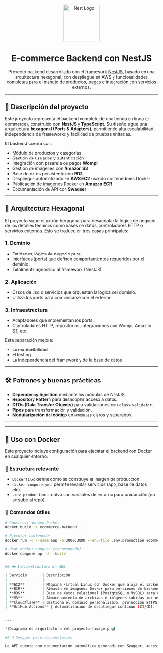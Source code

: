 <p align="center">
  <a href="http://nestjs.com/" target="blank"><img src="https://nestjs.com/img/logo-small.svg" width="120" alt="Nest Logo" /></a>
</p>

<h1 align="center">E-commerce Backend con NestJS</h1>

<p align="center">
  Proyecto backend desarrollado con el framework <a href="https://nestjs.com" target="_blank">NestJS</a>, basado en una arquitectura hexagonal, con despliegue en AWS y funcionalidades completas para el manejo de productos, pagos e integración con servicios externos.
</p>

---

## 🧠 Descripción del proyecto

Este proyecto representa el backend completo de una tienda en línea (e-commerce), construido con **NestJS** y **TypeScript**. Su diseño sigue una arquitectura **hexagonal (Ports & Adapters)**, permitiendo alta escalabilidad, independencia de frameworks y facilidad de pruebas unitarias.

El backend cuenta con:

- Módulo de productos y categorías
- Gestión de usuarios y autenticación
- Integración con pasarela de pagos **Wompi**
- Gestión de imágenes con **Amazon S3**
- Base de datos persistente con **RDS**
- Despliegue automatizado en **AWS EC2** usando contenedores Docker
- Publicación de imágenes Docker en **Amazon ECR**
- Documentación de API con **Swagger**

---

## 🧱 Arquitectura Hexagonal

El proyecto sigue el patrón hexagonal para desacoplar la lógica de negocio de los detalles técnicos como bases de datos, controladores HTTP o servicios externos. Esto se traduce en tres capas principales:

### 1. **Dominio**

- Entidades, lógica de negocio pura.
- Interfaces (ports) que definen comportamientos requeridos por el dominio.
- Totalmente agnóstico al framework (NestJS).

### 2. **Aplicación**

- Casos de uso o servicios que orquestan la lógica del dominio.
- Utiliza los ports para comunicarse con el exterior.

### 3. **Infraestructura**

- Adaptadores que implementan los ports.
- Controladores HTTP, repositorios, integraciones con Wompi, Amazon S3, etc.

Esta separación mejora:

- La mantenibilidad
- El testing
- La independencia del framework y de la base de datos

---

## 🛠️ Patrones y buenas prácticas

- **Dependency Injection** mediante los módulos de NestJS.
- **Repository Pattern** para desacoplar acceso a datos.
- **DTOs (Data Transfer Objects)** para validaciones con `class-validator`.
- **Pipes** para transformación y validación.
- **Modularización del código** en `@Modules` claros y separados.

---

---

## 🐳 Uso con Docker

Este proyecto incluye configuración para ejecutar el backend con Docker en cualquier entorno.

### 📁 Estructura relevante

- `Dockerfile`: define cómo se construye la imagen de producción.
- `docker-compose.yml`: permite levantar servicios (app, base de datos, etc).
- `.env.production`: archivo con variables de entorno para producción (no se sube al repo).

### 🔧 Comandos útiles

```bash
# Construir imagen Docker
docker build -t ecommerce-backend .

# Ejecutar contenedor
docker run -d --name app -p 3000:3000 --env-file .env.production ecommerce-backend

# Usar docker-compose (recomendado)
docker-compose up -d --build


## ☁️ Infraestructura en AWS

| Servicio       | Descripción                                                                 |
|----------------|------------------------------------------------------------------------------|
| **EC2**        | Máquina virtual Linux con Docker que aloja el backend.                      |
| **ECR**        | Almacén de imágenes Docker para versiones de backend.                       |
| **RDS**        | Base de datos relacional (PostgreSQL o MySQL) para datos persistentes.      |
| **S3**         | Almacenamiento de archivos e imágenes subidas por usuarios.                 |
| **Cloudflare** | Gestiona el dominio personalizado, protección HTTPS y DNS.                  |
| **GitHub Actions** | Automatización de despliegue continuo (CI/CD).                         |


---

![Diagrama de arquitectura del proyecto](image.png)

## 🧪 Swagger para documentación

La API cuenta con documentación automática generada con Swagger, accesible en:

```

